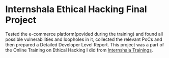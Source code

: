 # Internshala Ethical Hacking Final Project

Tested the e-commerce platform(povided during the training) and found all possible vulnerabilities and loopholes in it, collected the relevant PoCs and then prepared a
Detailed Developer Level Report. This project was a part of the Online Training on Ethical Hacking I did from [Internshala Trainings](https://trainings.internshala.com/).



